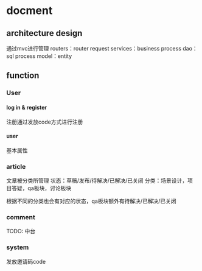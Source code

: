 # docment


## architecture design

通过mvc进行管理
routers：router request
services：business process 
dao：sql process
model：entity 

## function

### User

#### log in & register


注册通过发放code方式进行注册

#### user

基本属性

### article

文章被分类所管理
状态：草稿/发布/待解决/已解决/已关闭
分类：场景设计，项目答疑，qa板块，讨论板块

根据不同的分类也会有对应的状态，qa板块额外有待解决/已解决/已关闭


### comment

TODO: 中台

### system

发放邀请码code

